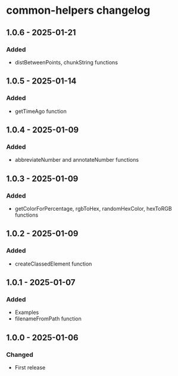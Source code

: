 # common-helpers changelog

## 1.0.6 - 2025-01-21

### Added 

- distBetweenPoints, chunkString functions

## 1.0.5 - 2025-01-14

### Added

- getTimeAgo function

## 1.0.4 - 2025-01-09

### Added

- abbreviateNumber and annotateNumber functions

## 1.0.3 - 2025-01-09

### Added

- getColorForPercentage, rgbToHex, randomHexColor, hexToRGB functions

## 1.0.2 - 2025-01-09

### Added

- createClassedElement function

## 1.0.1 - 2025-01-07

### Added

- Examples
- filenameFromPath function

## 1.0.0 - 2025-01-06

### Changed

- First release